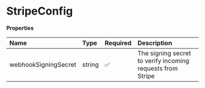# StripeConfig

**Properties**

| Name                 | Type   | Required | Description                                                |
| :------------------- | :----- | :------- | :--------------------------------------------------------- |
| webhookSigningSecret | string | ✅       | The signing secret to verify incoming requests from Stripe |

<!-- This file was generated by liblab | https://liblab.com/ -->
